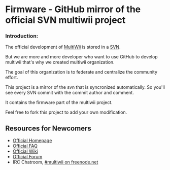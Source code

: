 Firmware - GitHub mirror of the official SVN multiwii project
===

### Introduction:

The official development of [MultiWii](http://www.multiwii.com/) is stored in a [SVN](http://code.google.com/p/multiwii/source/browse/).

But we are more and more developer who want to use GitHub to develop multiwii that's why we created multiwii organization.

The goal of this organization is to federate and centralize the community effort.

This project is a mirror of the svn that is syncronized automatically. So you'll see every SVN commit with the commit author and comment.

It contains the firmware part of the multiwii project.

Feel free to fork this project to add your own modification.

Resources for Newcomers
---
  - [Official Homepage](http://www.multiwii.com)
  - [Official FAQ](http://www.multiwii.com/faq)
  - [Official Wiki](http://www.multiwii.com/wiki)
  - [Official Forum](http://www.multiwii.com/forum/)
  - IRC Chatroom, [#multiwii on freenode.net](http://webchat.freenode.net?channels=multiwii&uio=d4)
